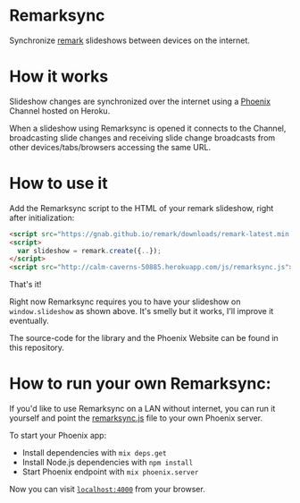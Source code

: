 # Remarksync

Synchronize [remark](https://github.com/gnab/remark) slideshows between devices on the internet.

# How it works

Slideshow changes are synchronized over the internet using a [Phoenix](http://phoenixframework.org) Channel hosted on Heroku.

When a slideshow using Remarksync is opened it connects to the Channel, broadcasting slide changes and receiving slide change broadcasts from other devices/tabs/browsers accessing the same URL. 

# How to use it

Add the Remarksync script to the HTML of your remark slideshow, right after initialization:

```html
<script src="https://gnab.github.io/remark/downloads/remark-latest.min.js"></script>
<script>
  var slideshow = remark.create({..});
</script>
<script src="http://calm-caverns-50885.herokuapp.com/js/remarksync.js"></script>
```

That's it!

Right now Remarksync requires you to have your slideshow on `window.slideshow` as shown above. It's smelly but it works, I'll improve it eventually.

The source-code for the library and the Phoenix Website can be found in this repository.

# How to run your own Remarksync:

If you'd like to use Remarksync on a LAN without internet, you can run it yourself and point the [remarksync.js](https://github.com/omnibs/remarksync/blob/master/web/static/assets/js/remarksync.js) file to your own Phoenix server.

To start your Phoenix app:

  * Install dependencies with `mix deps.get`
  * Install Node.js dependencies with `npm install`
  * Start Phoenix endpoint with `mix phoenix.server`

Now you can visit [`localhost:4000`](http://localhost:4000) from your browser.
